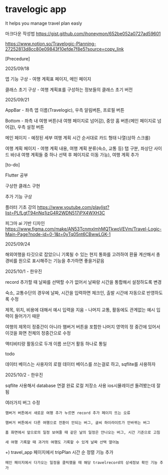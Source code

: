 # travelogic app

It helps you manage travel plan easly

마크다운 작성법
https://gist.github.com/ihoneymon/652be052a0727ad59601


https://www.notion.so/Travelogic-Planning-27252813d8cc80e09843f10efde7f8e5?source=copy_link


[Precedure]

2025/09/18
  
  앱 기능 구상 - 여행 계획표 페이지, 메인 페이지
  
  클래스 초기 구상 - 여행 계획표를 구성하는 정보들의 클래스 초기 버전

2025/09/21
  
  AppBar - 좌측 앱 이름(Travelogic), 우측 알림버튼, 프로필 버튼

  Bottom - 좌측 내 여행 버튼(내 여행 페이지로 넘어감), 중앙 홈 버튼(메인 페이지로 넘어감), 우측 설정 버튼 
  
  메인 페이지 - 예정된 세부 여행 계획 시간 순서대로 카드 형태 나열(상하 스크롤)

  여행 계획 페이지 - 여행 계획 내용, 여행 계획 분류(숙소, 교통 등) 탭 구분, 좌상단 사이드 바(내 여행 계획들 중 하나 선택 후 페이지로 이동 가능), 여행 계획 추가

[to-do]

Flutter 공부

구상한 클래스 구현

추가 기능 구상

플러터 기초 강의
https://www.youtube.com/playlist?list=PLfLgtT94nNq1izG4R2WDN517iPX4WXH3C

피그마 ai 기반 디자인
https://www.figma.com/make/AN53TcnmxlmhMQTkwoVEVm/Travel-Logic-Main-Page?node-id=0-1&t=0yTq05nt6CBwwLGK-1

2025/09/24

  해외여행을 타깃으로 잡았으니 기록될 수 있는 현지 통화를 고려하여 환율 계산해서 총 경비를 원으로 표시해주는 기능을 추가하면 좋을거같음

2025/10/1 - 한우진

  record 추가할 때 날짜를 선택할 수가 없어서 날짜랑 시간을 통합해서 설정하도록 변경
  
  숙소, 교통수단의 경우에 날짜, 시간을 입력하면 체크인, 출발 시간에 자동으로 반영하도록 수정
  
  제목, 위치, 비용에 대해서 예시 입력을 지움 - 나머지 교통, 활동에도 관계없는 예시 입력이 들어가기 때문
  
  여행의 제목이 정중간이 아니라 햄버거 버튼을 포함한 나머지 영역의 정 중간에 있어서 이것을 화면 전체의 정중간으로 수정
  
  액티비티랑 활동으로 두개 이름 쓰던거 활동 하나로 통일

  todo
  
  데이터 베이스는 사용자의 로컬 데이터 베이스를 쓰는걸로 하고, sqflite를 사용하자

2025/10/2 - 한우진

  sqflite 사용해서 database 연결 완료 로컬 저장소 사용 ios시뮬레이션 돌려봤는데 잘 됨
  
  여러가지 버그 수정 
  
    햄버거 버튼에서 새로운 여행 추가 누르면 record 추가 페이지 뜨는 오류
    
    햄버거 버튼에서 다른 여행으로 전환이 안되는 버그, 글씨 하이라이트가 안바뀌는 버그
    
    홈 화면에서 앞으로의 일정 보여줄 때 같은 날의 일정은 안나오는 버그, 시간 기준으로 고침
    
    새 여행 기록할 때 과거의 여행도 기록할 수 있게 날짜 선택 열어놈
    
 +) travel_app 페이지에서 tripPlan 시간 순 정렬 기능 추가
 
    메인 페이지에서 다가오는 일정을 클릭했을 때 해당 travelrecord의 상세정보 확인 기능 추가

